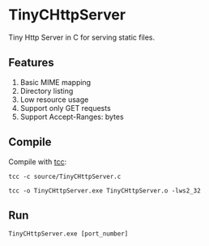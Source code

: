 # TinyCHttpServer
Tiny Http Server in C for serving static files. 

Features
--------

1. Basic MIME mapping
2. Directory listing
3. Low resource usage
4. Support only GET requests
5. Support Accept-Ranges: bytes

Compile
-------
Compile with [tcc](http://www.tinycc.org/):

`tcc -c source/TinyCHttpServer.c`

`tcc -o TinyCHttpServer.exe TinyCHttpServer.o -lws2_32`

Run
----
`TinyCHttpServer.exe [port_number]`


